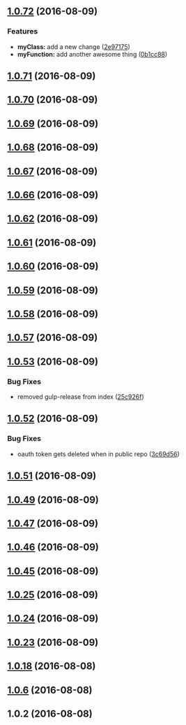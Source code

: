 <a name="1.0.72"></a>
## [1.0.72](https://github.com/ajdruff/test1/compare/1.0.71...v1.0.72) (2016-08-09)


### Features

* **myClass:** add a new change ([2e97175](https://github.com/ajdruff/test1/commit/2e97175))
* **myFunction:** add another awesome thing ([0b1cc88](https://github.com/ajdruff/test1/commit/0b1cc88))



<a name="1.0.71"></a>
## [1.0.71](https://github.com/ajdruff/test1/compare/1.0.70...1.0.71) (2016-08-09)



<a name="1.0.70"></a>
## [1.0.70](https://github.com/ajdruff/test1/compare/1.0.69...1.0.70) (2016-08-09)



<a name="1.0.69"></a>
## [1.0.69](https://github.com/ajdruff/test1/compare/1.0.68...1.0.69) (2016-08-09)



<a name="1.0.68"></a>
## [1.0.68](https://github.com/ajdruff/test1/compare/1.0.67...1.0.68) (2016-08-09)



<a name="1.0.67"></a>
## [1.0.67](https://github.com/ajdruff/test1/compare/1.0.66...1.0.67) (2016-08-09)



<a name="1.0.66"></a>
## [1.0.66](https://github.com/ajdruff/test1/compare/1.0.62...1.0.66) (2016-08-09)



<a name="1.0.62"></a>
## [1.0.62](https://github.com/ajdruff/test1/compare/1.0.61...1.0.62) (2016-08-09)



<a name="1.0.61"></a>
## [1.0.61](https://github.com/ajdruff/test1/compare/1.0.60...1.0.61) (2016-08-09)



<a name="1.0.60"></a>
## [1.0.60](https://github.com/ajdruff/test1/compare/1.0.59...1.0.60) (2016-08-09)



<a name="1.0.59"></a>
## [1.0.59](https://github.com/ajdruff/test1/compare/1.0.58...1.0.59) (2016-08-09)



<a name="1.0.58"></a>
## [1.0.58](https://github.com/ajdruff/test1/compare/1.0.57...1.0.58) (2016-08-09)



<a name="1.0.57"></a>
## [1.0.57](https://github.com/ajdruff/test1/compare/1.0.53...1.0.57) (2016-08-09)



<a name="1.0.53"></a>
## [1.0.53](https://github.com/ajdruff/test1/compare/1.0.52...1.0.53) (2016-08-09)


### Bug Fixes

* removed gulp-release from index ([25c926f](https://github.com/ajdruff/test1/commit/25c926f))



<a name="1.0.52"></a>
## [1.0.52](https://github.com/ajdruff/test1/compare/1.0.51...1.0.52) (2016-08-09)


### Bug Fixes

* oauth token gets deleted when in public repo ([3c69d56](https://github.com/ajdruff/test1/commit/3c69d56))



<a name="1.0.51"></a>
## [1.0.51](https://github.com/ajdruff/test1/compare/1.0.49...1.0.51) (2016-08-09)



<a name="1.0.49"></a>
## [1.0.49](https://github.com/ajdruff/test1/compare/1.0.47...1.0.49) (2016-08-09)



<a name="1.0.47"></a>
## [1.0.47](https://github.com/ajdruff/test1/compare/1.0.46...1.0.47) (2016-08-09)



<a name="1.0.46"></a>
## [1.0.46](https://github.com/ajdruff/test1/compare/1.0.45...1.0.46) (2016-08-09)



<a name="1.0.45"></a>
## [1.0.45](https://github.com/ajdruff/test1/compare/1.0.25...1.0.45) (2016-08-09)



<a name="1.0.25"></a>
## [1.0.25](https://github.com/ajdruff/test1/compare/1.0.24...1.0.25) (2016-08-09)



<a name="1.0.24"></a>
## [1.0.24](https://github.com/ajdruff/test1/compare/1.0.23...1.0.24) (2016-08-09)



<a name="1.0.23"></a>
## [1.0.23](https://github.com/ajdruff/test1/compare/1.0.18...1.0.23) (2016-08-09)



<a name="1.0.18"></a>
## [1.0.18](https://github.com/ajdruff/test1/compare/1.0.6...1.0.18) (2016-08-08)



<a name="1.0.6"></a>
## [1.0.6](https://github.com/ajdruff/test1/compare/1.0.2...1.0.6) (2016-08-08)



<a name="1.0.2"></a>
## 1.0.2 (2016-08-08)



